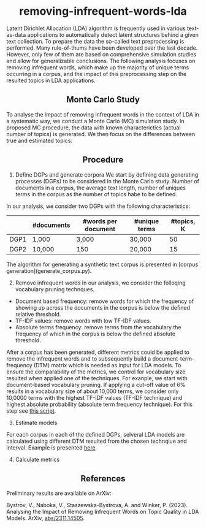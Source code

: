 <h1 align="center">removing-infrequent-words-lda</h1> 


Latent Dirichlet Allocation (LDA) algorithm is frequently used in various text-as-data applications to automatically detect latent structures behind a given text collection. To prepare the data the so-called text preprocessing is performed. Many rule-of-thums have been developed over the last decade. However, only few of them are based on comprehensive simulation studies and allow for generalizable conclusions. The following analysis focuses on removing infrequent words, which make up the majority of unique terms occurring in a corpus, and the impact of this preprocessing step on the resulted topics in LDA applications.        

<h2 align="center">Monte Carlo Study</h2>

To analyse the impact of removing infrequent words in the context of LDA in a systematic way, we conduct a Monte Carlo (MC) simulation study. In proposed MC procedure, the data with known characterictics (actual number of topics) is generated. We then focus on the differences between true and estimated topics.  

<h2 align="center">Procedure</h2>

1. Define DGPs and generate corpora
We start by defining data generating processes (DGPs) to be considered in the Monte Carlo study. Number of documents in a corpus, the average text length, number of uniques terms in the corpus as the number of topics habe to be defined.

In our analysis, we consider two DGPs with the following characteristics:
<center>
  
|    |#documents|#words per document|#unique terms|#topics, K|
|----|----------|-------------------|-------------|----------|
|DGP1|1,000     |3,000              |30,000       | 50       |
|DGP2|10,000    |150                |20,000       | 15       |
</center>
The algorithm for generating a synthetic text corpus is presented in [corpus generation](generate_corpus.py).

2. Remove infrequent words
In our analysis, we consider the folloqing vocabulary pruning technques. 
- Document based frequency: remove words for which the frequency of showing up across the documents in the corpus is below the defined relative threshold.
- TF-IDF values: remove words with low TF-IDF values. 
- Absolute terms frequency: remove terms from the vocabulary the frequency of which in the corpus is below the defined absolute threshold.

After a corpus has been generated, different metrics could be applied to remove the infrequent words and to subsequently build a document-term-frequency (DTM) matrix which is needed as input for LDA models. To ensure the comparability of the metrics, we control for vocabulary size resulted when applied one of the techniques. For exanple, we start with document-based vocabulary pruning. If applying a cut-off value of 6% results in a vocabulary size of about 10,000 terms, we consider only 10,0000 terms with the highest TF-IDF values (TF-IDF technique) and highest absolute probability (absolute term frequency technique). For this step see [this script](extract_count_data.py).     

3. Estimate models

For each corpus in each of the defined DGPs, selveral LDA models are calculated using different DTM resulted from the chosen technqiue and interval. Example is presented [here](estimate_lda_models.py)   

4. Calculate metrics

<h2 align="center">References</h2>

Preliminary results are available on ArXiv: 

Bystrov, V., Naboka, V., Staszewska-Bystrova, A. and Winker, P. (2023). Analysing the Impact of Removing Infrequent Words on Topic Quality in LDA Models. ArXiv, [abs/2311.14505](https://arxiv.org/abs/2311.14505).
